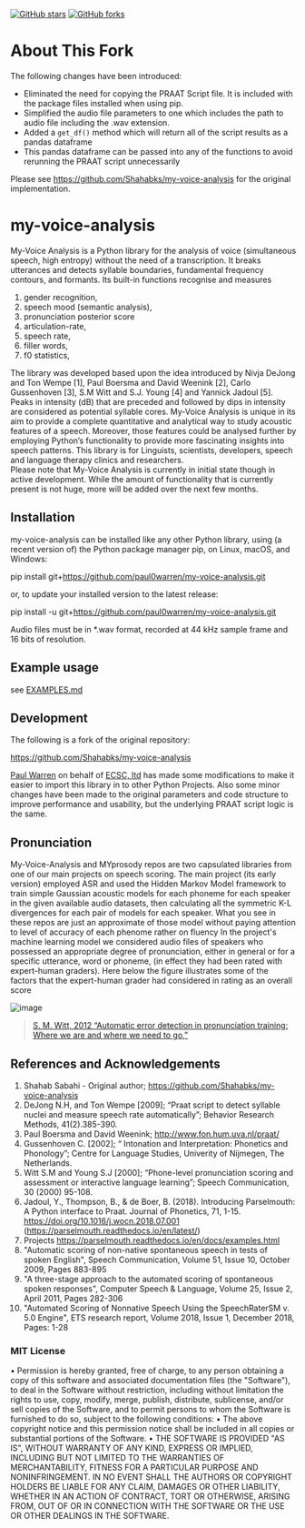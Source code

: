 [![GitHub stars](https://img.shields.io/github/stars/paul0warren/my-voice-analysis?style=flat-square)](https://github.com/paul0warren/my-voice-analysis/stargazers)
[![GitHub forks](https://img.shields.io/github/forks/paul0warren/my-voice-analysis?style=flat-square&color=blueviolet)](https://github.com/paul0warren/my-voice-analysis/network/members)

# About This Fork

The following changes have been introduced:
- Eliminated the need for copying the PRAAT Script file.  It is
included with the package files installed when using pip.
- Simplified the audio file parameters to one which includes the path to audio file including the .wav extension.
- Added a `get_df()` method which will return all of the script results as a pandas dataframe
- This pandas dataframe can be passed into any of the functions to avoid rerunning the PRAAT script unnecessarily

Please see https://github.com/Shahabks/my-voice-analysis for the original
implementation.

# my-voice-analysis

My-Voice Analysis is a Python library for the analysis of voice (simultaneous speech, high entropy) without the need of a transcription. It breaks utterances and detects syllable boundaries, fundamental frequency contours, and formants. Its built-in functions recognise and measures 

1.	gender recognition, 
2.	speech mood (semantic analysis), 
3.	pronunciation posterior score 
4.	articulation-rate, 
5.	speech rate,
6.	filler words, 
7.	f0 statistics, 

The library was developed based upon the idea introduced by Nivja DeJong and Ton Wempe [1], Paul Boersma and David Weenink [2], Carlo Gussenhoven [3], S.M Witt and S.J. Young [4] and Yannick Jadoul [5]. Peaks in intensity (dB) that are preceded and followed by dips in intensity are considered as potential syllable cores. 
My-Voice Analysis is unique in its aim to provide a complete quantitative and analytical way to study acoustic features of a speech. Moreover, those features could be analysed further by employing Python’s functionality to provide more fascinating insights into speech patterns. 
This library is for Linguists, scientists, developers, speech and language therapy clinics and researchers.   
Please note that My-Voice Analysis is currently in initial state though in active development. While the amount of functionality that is currently present is not huge, more will be added over the next few months.

## Installation

my-voice-analysis can be installed like any other Python library, using (a recent version of) the Python package manager pip, on Linux, macOS, and Windows:

   pip install git+https://github.com/paul0warren/my-voice-analysis.git

or, to update your installed version to the latest release:

   pip install -u git+https://github.com/paul0warren/my-voice-analysis.git

Audio files must be in *.wav format, recorded at 44 kHz sample frame and 16 bits of resolution.  

## Example usage

see [EXAMPLES.md](EXAMPLES.md)

## Development

The following is a fork of the original repository:

https://github.com/Shahabks/my-voice-analysis

[Paul Warren](https://github.com/paul0warren) on behalf of 
[ECSC, ltd](https://github.com/ecscstatsconsulting) has made 
some modifications to make it easier to import this library 
in to other Python Projects. Also some minor changes have 
been made to the original parameters and code structure to 
improve performance and usability, but the underlying PRAAT 
script logic is the same.

## Pronunciation
My-Voice-Analysis and MYprosody repos are two capsulated libraries from one of our main projects on speech scoring. The main project (its early version) employed ASR and used the Hidden Markov Model framework to train simple Gaussian acoustic models for each phoneme for each speaker in the given available audio datasets, then calculating all the symmetric K-L divergences for each pair of models for each speaker. What you see in these repos are just an approximate of those model without paying attention to level of accuracy of each phenome rather on fluency 
In the project's machine learning model we considered audio files of speakers who possessed an appropriate degree of pronunciation, either in general or for a specific utterance, word or phoneme, (in effect they had been rated with expert-human graders). Here below the figure illustrates some of the factors that the expert-human grader had considered in rating as an overall score

![image](https://user-images.githubusercontent.com/27753966/98312800-cf583a80-2015-11eb-9ecb-99658ecabdbb.png)

> [S. M. Witt, 2012 “Automatic error detection in pronunciation training: Where we are and where we need to go,” ](https://www.researchgate.net/publication/250306074_Automatic_Error_Detection_in_Pronunciation_Training_Where_we_are_and_where_we_need_to_go)

## References and Acknowledgements

1. Shahab Sabahi - Original author; https://github.com/Shahabks/my-voice-analysis
2. DeJong N.H, and Ton Wempe [2009]; “Praat script to detect syllable nuclei and measure speech rate automatically”; Behavior Research Methods, 41(2).385-390.
3.  Paul Boersma and David Weenink;  http://www.fon.hum.uva.nl/praat/
4. Gussenhoven C. [2002]; “ Intonation and Interpretation: Phonetics and Phonology”; Centre for Language Studies, Univerity of Nijmegen, The Netherlands.  
5. Witt S.M and Young S.J [2000]; “Phone-level pronunciation scoring and assessment or interactive language learning”; Speech Communication, 30 (2000) 95-108.
6. Jadoul, Y., Thompson, B., & de Boer, B. (2018). Introducing Parselmouth: A Python interface to Praat. Journal of Phonetics,
   71, 1-15. https://doi.org/10.1016/j.wocn.2018.07.001 (https://parselmouth.readthedocs.io/en/latest/)
7. Projects https://parselmouth.readthedocs.io/en/docs/examples.html
8. "Automatic scoring of non-native spontaneous speech in tests of spoken English", Speech Communication, Volume 51, Issue 10, October 2009, Pages 883-895
9. "A three-stage approach to the automated scoring of spontaneous spoken responses", Computer Speech & Language, Volume 25, Issue 2, April 2011, Pages 282-306
10. "Automated Scoring of Nonnative Speech Using the SpeechRaterSM v. 5.0 Engine", ETS research report, Volume 2018, Issue 1, December 2018, Pages: 1-28

 ### MIT License
                                                       
•	Permission is hereby granted, free of charge, to any person obtaining a copy of this software and associated documentation files (the "Software"), to deal in the Software without restriction, including without limitation the rights to use, copy, modify, merge, publish, distribute, sublicense, and/or sell copies of the Software, and to permit persons to whom the Software is furnished to do so, subject to the following conditions:
•	The above copyright notice and this permission notice shall be included in all copies or substantial portions of the Software.
•	THE SOFTWARE IS PROVIDED "AS IS", WITHOUT WARRANTY OF ANY KIND, EXPRESS OR IMPLIED, INCLUDING BUT NOT LIMITED TO THE WARRANTIES OF MERCHANTABILITY, FITNESS FOR A PARTICULAR PURPOSE AND NONINFRINGEMENT. IN NO EVENT SHALL THE AUTHORS OR COPYRIGHT HOLDERS BE LIABLE FOR ANY CLAIM, DAMAGES OR OTHER LIABILITY, WHETHER IN AN ACTION OF CONTRACT, TORT OR OTHERWISE, ARISING FROM, OUT OF OR IN CONNECTION WITH THE SOFTWARE OR THE USE OR OTHER DEALINGS IN THE SOFTWARE.


